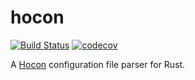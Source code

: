 hocon
=====

[![Build Status](https://travis-ci.org/zolkko/hocon.svg?branch=master)](https://travis-ci.org/zolkko/hocon)
[![codecov](https://codecov.io/gh/zolkko/hocon/branch/master/graph/badge.svg)](https://codecov.io/gh/zolkko/hocon)

A [Hocon](https://github.com/lightbend/config) configuration file parser for Rust.
